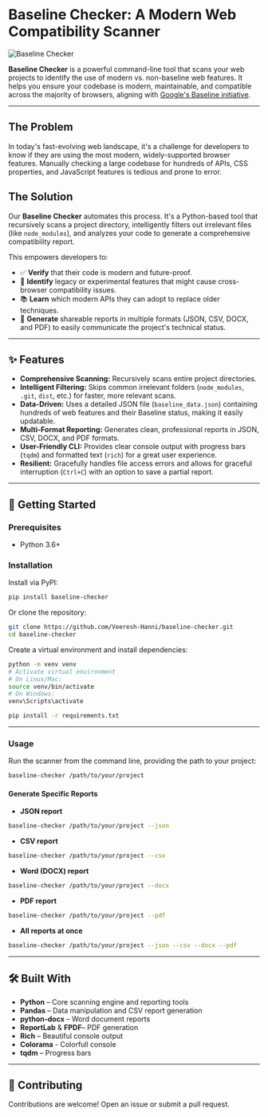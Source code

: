 # Baseline Checker: A Modern Web Compatibility Scanner

![Baseline Checker](https://placehold.co/600x300/2a2d34/ffffff?text=Baseline+Checker)

**Baseline Checker** is a powerful command-line tool that scans your web projects to identify the use of modern vs. non-baseline web features. It helps you ensure your codebase is modern, maintainable, and compatible across the majority of browsers, aligning with [Google&#39;s Baseline initiative](https://web.dev/baseline).

---

## The Problem

In today's fast-evolving web landscape, it's a challenge for developers to know if they are using the most modern, widely-supported browser features. Manually checking a large codebase for hundreds of APIs, CSS properties, and JavaScript features is tedious and prone to error.

## The Solution

Our **Baseline Checker** automates this process. It's a Python-based tool that recursively scans a project directory, intelligently filters out irrelevant files (like `node_modules`), and analyzes your code to generate a comprehensive compatibility report.

This empowers developers to:

* ✅ **Verify** that their code is modern and future-proof.
* 🧐 **Identify** legacy or experimental features that might cause cross-browser compatibility issues.
* 📚 **Learn** which modern APIs they can adopt to replace older techniques.
* 📄 **Generate** shareable reports in multiple formats (JSON, CSV, DOCX, and PDF) to easily communicate the project's technical status.

---

## ✨ Features

* **Comprehensive Scanning:** Recursively scans entire project directories.
* **Intelligent Filtering:** Skips common irrelevant folders (`node_modules`, `.git`, `dist`, etc.) for faster, more relevant scans.
* **Data-Driven:** Uses a detailed JSON file (`baseline_data.json`) containing hundreds of web features and their Baseline status, making it easily updatable.
* **Multi-Format Reporting:** Generates clean, professional reports in JSON, CSV, DOCX, and PDF formats.
* **User-Friendly CLI:** Provides clear console output with progress bars (`tqdm`) and formatted text (`rich`) for a great user experience.
* **Resilient:** Gracefully handles file access errors and allows for graceful interruption (`Ctrl+C`) with an option to save a partial report.

---

## 🚀 Getting Started

### Prerequisites

- Python 3.6+

### Installation

Install via PyPI:

```bash
pip install baseline-checker
```

Or clone the repository:

```bash
git clone https://github.com/Veeresh-Hanni/baseline-checker.git
cd baseline-checker
```

Create a virtual environment and install dependencies:

```bash
python -m venv venv
# Activate virtual environment
# On Linux/Mac:
source venv/bin/activate
# On Windows:
venv\Scripts\activate

pip install -r requirements.txt
```

---

### Usage

Run the scanner from the command line, providing the path to your project:

```bash
baseline-checker /path/to/your/project
```

#### Generate Specific Reports

- **JSON report**

```bash
baseline-checker /path/to/your/project --json
```

- **CSV report**

```bash
baseline-checker /path/to/your/project --csv
```

- **Word (DOCX) report**

```bash
baseline-checker /path/to/your/project --docx
```

- **PDF report**

```bash
baseline-checker /path/to/your/project --pdf
```

- **All reports at once**

```bash
baseline-checker /path/to/your/project --json --csv --docx --pdf
```

---

## 🛠️ Built With

- **Python** – Core scanning engine and reporting tools
- **Pandas** – Data manipulation and CSV report generation
- **python-docx** – Word document reports
- **ReportLab** & **FPDF**– PDF generation
- **Rich** – Beautiful console output
- **Colorama** - Colorfull console
- **tqdm** – Progress bars

---

## 🤝 Contributing

Contributions are welcome! Open an issue or submit a pull request.
